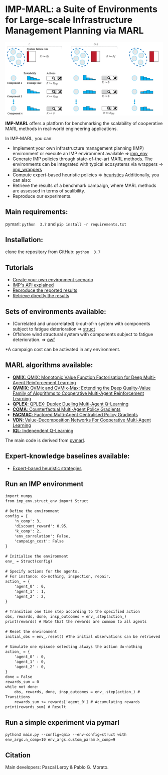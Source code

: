 # IMP-MARL: a Suite of Environments for Large-scale Infrastructure Management Planning via MARL
![imp](imp_intro.png)

**IMP-MARL** offers a platform for benchmarking the scalability of cooperative MARL methods in real-world engineering applications.

In IMP-MARL, you can:
- Implement your own infrastructure management planning (IMP) environment or execute an IMP environment available => [imp_env](./imp_env/)
- Generate IMP policies through state-of-the-art MARL methods. The environments can be integrated with typical ecosystems via wrappers => [imp_wrappers](./imp_wrappers/)
- Compute expert-based heuristic policies => [heuristics](./heuristics/)
Additionally, you can also:
- Retrieve the results of a benchmark campaign, where MARL methods are assessed in terms of scalibility.
- Reproduce our experiments.

## Main requirements:
pymarl:
`python  3.7`
and
`pip install -r requirements.txt` 

## Installation:
clone the repository from GitHub:
`python  3.7`

## Tutorials
- [Create your own environment scenario](./imp_env/new_imp_env_tutorial.ipynb)
- [IMP's API explained](imp_wrappers/wrapper_explained.md)
- [Reproduce the reported results](./results_scripts/README.md)
- [Retrieve directly the results](./results_scripts/README.md)

## Sets of environments available:
- (Correlated and uncorrelated) k-out-of-n system with components subject to fatigue deterioration => [struct](./imp_env/struct_env.py)
- Offshore wind structural system with components subject to fatigue deterioration. => [owf](./imp_env/owf_env.py)

*A campaign cost can be activated in any environment.

## MARL algorithms available:
- [**QMIX**: QMIX: Monotonic Value Function Factorisation for Deep Multi-Agent Reinforcement Learning](https://arxiv.org/abs/1803.11485)
- [**QVMIX**: QVMix and QVMix-Max: Extending the Deep Quality-Value Family of Algorithms to Cooperative Multi-Agent Reinforcement Learning](https://arxiv.org/abs/2012.12062)
- [**QPLEX**: QPLEX: Duplex Dueling Multi-Agent Q-Learning](https://arxiv.org/abs/2008.01062)
- [**COMA**: Counterfactual Multi-Agent Policy Gradients](https://arxiv.org/abs/1705.08926)
- [**FACMAC**: Factored Multi-Agent Centralised Policy Gradients](https://arxiv.org/abs/2003.06709)
- [**VDN**: Value-Decomposition Networks For Cooperative Multi-Agent Learning](https://arxiv.org/abs/1706.05296) 
- [**IQL**: Independent Q-Learning](https://arxiv.org/abs/1511.08779)

The main code is derived from [pymarl](https://github.com/oxwhirl/pymarl).

## Expert-knowledge baselines available:
- [Expert-based heuristic strategies](https://www.sciencedirect.com/science/article/pii/S0167473017302138)

## Run an IMP environment 
```
import numpy
from imp_env.struct_env import Struct

# Define the environment 
config = {
    'n_comp': 3,
    'discount_reward': 0.95,
    'k_comp': 2,
    'env_correlation': False,
    'campaign_cost': False
}

# Initialise the environment
env_ = Struct(config)

# Specify actions for the agents. 
# For instance: do-nothing, inspection, repair.
action_ = {
    'agent_0' : 0,
    'agent_1' : 1,
    'agent_2' : 2,
}

# Transition one time step according to the specified action
obs, rewards, done, insp_outcomes = env_.step(action_)
print(rewards) # Note that the rewards are common to all agents

# Reset the environment
initial_obs = env_.reset() #The initial observations can be retrieved

# Simulate one episode selecting always the action do-nothing
action_ = {
    'agent_0' : 0,
    'agent_1' : 0,
    'agent_2' : 0,
}
done = False
rewards_sum = 0
while not done:
    obs, rewards, done, insp_outcomes = env_.step(action_) # Transitions
    rewards_sum += rewards['agent_0'] # Accumulating rewards
print(rewards_sum) # Result    
```

## Run a simple experiment via pymarl

```shell
python3 main.py --config=qmix --env-config=struct with env_args.n_comp=10 env_args.custom_param.k_comp=9
```         

## Citation
Main developers: Pascal Leroy & Pablo G. Morato.